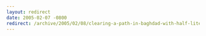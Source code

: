```yaml
---
layout: redirect
date: 2005-02-07 -0800
redirect: /archive/2005/02/08/clearing-a-path-in-baghdad-with-half-liter-water-bottles.aspx/
---
```

